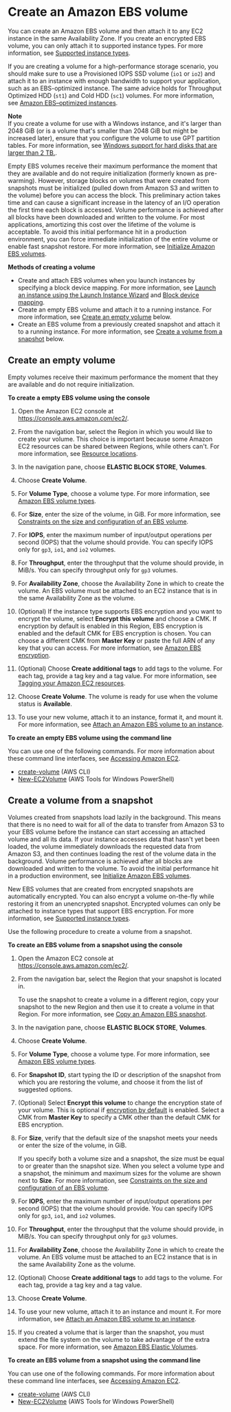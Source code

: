 # Create an Amazon EBS volume<a name="ebs-creating-volume"></a>

You can create an Amazon EBS volume and then attach it to any EC2 instance in the same Availability Zone\. If you create an encrypted EBS volume, you can only attach it to supported instance types\. For more information, see [Supported instance types](EBSEncryption.md#EBSEncryption_supported_instances)\.

If you are creating a volume for a high\-performance storage scenario, you should make sure to use a Provisioned IOPS SSD volume \(`io1` or `io2`\) and attach it to an instance with enough bandwidth to support your application, such as an EBS\-optimized instance\. The same advice holds for Throughput Optimized HDD \(`st1`\) and Cold HDD \(`sc1`\) volumes\. For more information, see [Amazon EBS–optimized instances](ebs-optimized.md)\.

**Note**  
If you create a volume for use with a Windows instance, and it's larger than 2048 GiB \(or is a volume that's smaller than 2048 GiB but might be increased later\), ensure that you configure the volume to use GPT partition tables\. For more information, see [ Windows support for hard disks that are larger than 2 TB\.](https://docs.microsoft.com/en-us/troubleshoot/windows-server/backup-and-storage/support-for-hard-disks-exceeding-2-tb)\.

Empty EBS volumes receive their maximum performance the moment that they are available and do not require initialization \(formerly known as pre\-warming\)\. However, storage blocks on volumes that were created from snapshots must be initialized \(pulled down from Amazon S3 and written to the volume\) before you can access the block\. This preliminary action takes time and can cause a significant increase in the latency of an I/O operation the first time each block is accessed\. Volume performance is achieved after all blocks have been downloaded and written to the volume\. For most applications, amortizing this cost over the lifetime of the volume is acceptable\. To avoid this initial performance hit in a production environment, you can force immediate initialization of the entire volume or enable fast snapshot restore\. For more information, see [Initialize Amazon EBS volumes](ebs-initialize.md)\.

**Methods of creating a volume**
+ Create and attach EBS volumes when you launch instances by specifying a block device mapping\. For more information, see [Launch an instance using the Launch Instance Wizard](launching-instance.md) and [Block device mapping](block-device-mapping-concepts.md)\.
+ Create an empty EBS volume and attach it to a running instance\. For more information, see [Create an empty volume](#ebs-create-empty-volume) below\.
+ Create an EBS volume from a previously created snapshot and attach it to a running instance\. For more information, see [Create a volume from a snapshot](#ebs-create-volume-from-snapshot) below\.

## Create an empty volume<a name="ebs-create-empty-volume"></a>

Empty volumes receive their maximum performance the moment that they are available and do not require initialization\.

**To create a empty EBS volume using the console**

1. Open the Amazon EC2 console at [https://console\.aws\.amazon\.com/ec2/](https://console.aws.amazon.com/ec2/)\.

1. From the navigation bar, select the Region in which you would like to create your volume\. This choice is important because some Amazon EC2 resources can be shared between Regions, while others can't\. For more information, see [Resource locations](resources.md)\.

1. In the navigation pane, choose **ELASTIC BLOCK STORE**, **Volumes**\.

1. Choose **Create Volume**\.

1. For **Volume Type**, choose a volume type\. For more information, see [Amazon EBS volume types](ebs-volume-types.md)\.

1. For **Size**, enter the size of the volume, in GiB\. For more information, see [Constraints on the size and configuration of an EBS volume](volume_constraints.md)\.

1. For **IOPS**, enter the maximum number of input/output operations per second \(IOPS\) that the volume should provide\. You can specify IOPS only for `gp3`, `io1`, and `io2` volumes\.

1. For **Throughput**, enter the throughput that the volume should provide, in MiB/s\. You can specify throughput only for `gp3` volumes\.

1. For **Availability Zone**, choose the Availability Zone in which to create the volume\. An EBS volume must be attached to an EC2 instance that is in the same Availability Zone as the volume\.

1. \(Optional\) If the instance type supports EBS encryption and you want to encrypt the volume, select **Encrypt this volume** and choose a CMK\. If encryption by default is enabled in this Region, EBS encryption is enabled and the default CMK for EBS encryption is chosen\. You can choose a different CMK from **Master Key** or paste the full ARN of any key that you can access\. For more information, see [Amazon EBS encryption](EBSEncryption.md)\.

1. \(Optional\) Choose **Create additional tags** to add tags to the volume\. For each tag, provide a tag key and a tag value\. For more information, see [Tagging your Amazon EC2 resources](Using_Tags.md)\.

1. Choose **Create Volume**\. The volume is ready for use when the volume status is **Available**\.

1. To use your new volume, attach it to an instance, format it, and mount it\. For more information, see [Attach an Amazon EBS volume to an instance](ebs-attaching-volume.md)\.

**To create an empty EBS volume using the command line**

You can use one of the following commands\. For more information about these command line interfaces, see [Accessing Amazon EC2](concepts.md#access-ec2)\.
+ [create\-volume](https://docs.aws.amazon.com/cli/latest/reference/ec2/create-volume.html) \(AWS CLI\)
+ [New\-EC2Volume](https://docs.aws.amazon.com/powershell/latest/reference/items/New-EC2Volume.html) \(AWS Tools for Windows PowerShell\)

## Create a volume from a snapshot<a name="ebs-create-volume-from-snapshot"></a>

Volumes created from snapshots load lazily in the background\. This means that there is no need to wait for all of the data to transfer from Amazon S3 to your EBS volume before the instance can start accessing an attached volume and all its data\. If your instance accesses data that hasn't yet been loaded, the volume immediately downloads the requested data from Amazon S3, and then continues loading the rest of the volume data in the background\. Volume performance is achieved after all blocks are downloaded and written to the volume\. To avoid the initial performance hit in a production environment, see [Initialize Amazon EBS volumes](ebs-initialize.md)\.

New EBS volumes that are created from encrypted snapshots are automatically encrypted\. You can also encrypt a volume on\-the\-fly while restoring it from an unencrypted snapshot\. Encrypted volumes can only be attached to instance types that support EBS encryption\. For more information, see [Supported instance types](EBSEncryption.md#EBSEncryption_supported_instances)\.

Use the following procedure to create a volume from a snapshot\.

**To create an EBS volume from a snapshot using the console**

1. Open the Amazon EC2 console at [https://console\.aws\.amazon\.com/ec2/](https://console.aws.amazon.com/ec2/)\.

1. From the navigation bar, select the Region that your snapshot is located in\.

   To use the snapshot to create a volume in a different region, copy your snapshot to the new Region and then use it to create a volume in that Region\. For more information, see [Copy an Amazon EBS snapshot](ebs-copy-snapshot.md)\.

1. In the navigation pane, choose **ELASTIC BLOCK STORE**, **Volumes**\.

1. Choose **Create Volume**\.

1. For **Volume Type**, choose a volume type\. For more information, see [Amazon EBS volume types](ebs-volume-types.md)\.

1. For **Snapshot ID**, start typing the ID or description of the snapshot from which you are restoring the volume, and choose it from the list of suggested options\.

1. \(Optional\) Select **Encrypt this volume** to change the encryption state of your volume\. This is optional if [encryption by default](EBSEncryption.md#encryption-by-default) is enabled\. Select a CMK from **Master Key** to specify a CMK other than the default CMK for EBS encryption\.

1. For **Size**, verify that the default size of the snapshot meets your needs or enter the size of the volume, in GiB\.

   If you specify both a volume size and a snapshot, the size must be equal to or greater than the snapshot size\. When you select a volume type and a snapshot, the minimum and maximum sizes for the volume are shown next to **Size**\. For more information, see [Constraints on the size and configuration of an EBS volume](volume_constraints.md)\.

1. For **IOPS**, enter the maximum number of input/output operations per second \(IOPS\) that the volume should provide\. You can specify IOPS only for `gp3`, `io1`, and `io2` volumes\.

1. For **Throughput**, enter the throughput that the volume should provide, in MiB/s\. You can specify throughput only for `gp3` volumes\.

1. For **Availability Zone**, choose the Availability Zone in which to create the volume\. An EBS volume must be attached to an EC2 instance that is in the same Availability Zone as the volume\.

1. \(Optional\) Choose **Create additional tags** to add tags to the volume\. For each tag, provide a tag key and a tag value\.

1. Choose **Create Volume**\.

1. To use your new volume, attach it to an instance and mount it\. For more information, see [Attach an Amazon EBS volume to an instance](ebs-attaching-volume.md)\.

1. If you created a volume that is larger than the snapshot, you must extend the file system on the volume to take advantage of the extra space\. For more information, see [Amazon EBS Elastic Volumes](ebs-modify-volume.md)\.

**To create an EBS volume from a snapshot using the command line**

You can use one of the following commands\. For more information about these command line interfaces, see [Accessing Amazon EC2](concepts.md#access-ec2)\.
+ [create\-volume](https://docs.aws.amazon.com/cli/latest/reference/ec2/create-volume.html) \(AWS CLI\)
+ [New\-EC2Volume](https://docs.aws.amazon.com/powershell/latest/reference/items/New-EC2Volume.html) \(AWS Tools for Windows PowerShell\)